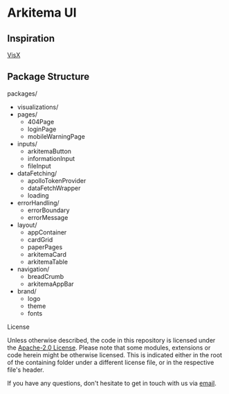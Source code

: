 # Arkitema UI

## Inspiration

[VisX](https://github.com/airbnb/visx)

## Package Structure

packages/

- visualizations/
- pages/
    - 404Page
    - loginPage
    - mobileWarningPage
- inputs/
    - arkitemaButton
    - informationInput
    - fileInput
- dataFetching/
    - apolloTokenProvider
    - dataFetchWrapper
    - loading
- errorHandling/
    - errorBoundary
    - errorMessage
- layout/
    - appContainer
    - cardGrid
    - paperPages
    - arkitemaCard
    - arkitemaTable
- navigation/
    - breadCrumb
    - arkitemaAppBar
- brand/
    - logo
    - theme
    - fonts

License

Unless otherwise described, the code in this repository is licensed under the [Apache-2.0 License](LICENSE). Please note
that some modules, extensions or code herein might be otherwise licensed. This is indicated either in the root of the
containing folder under a different license file, or in the respective file's header. 

If you have any questions, don't hesitate to get in touch with us via [email](mailto:chrk@arkitema.com).
